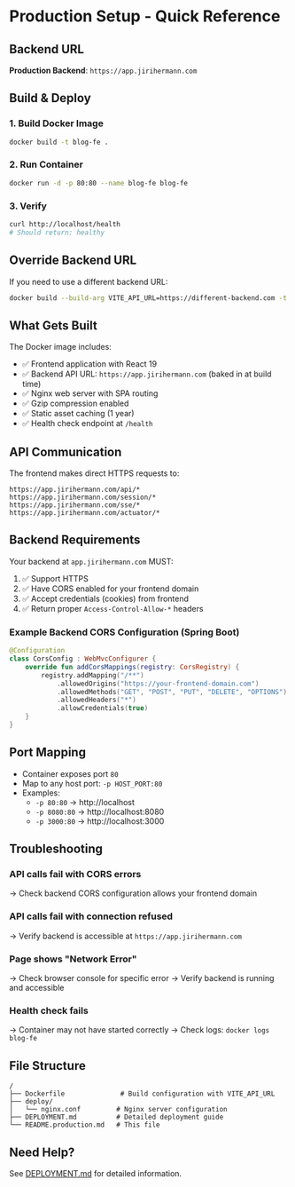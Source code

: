 # Production Setup - Quick Reference

## Backend URL
**Production Backend**: `https://app.jirihermann.com`

## Build & Deploy

### 1. Build Docker Image
```bash
docker build -t blog-fe .
```

### 2. Run Container
```bash
docker run -d -p 80:80 --name blog-fe blog-fe
```

### 3. Verify
```bash
curl http://localhost/health
# Should return: healthy
```

## Override Backend URL

If you need to use a different backend URL:

```bash
docker build --build-arg VITE_API_URL=https://different-backend.com -t blog-fe .
```

## What Gets Built

The Docker image includes:
- ✅ Frontend application with React 19
- ✅ Backend API URL: `https://app.jirihermann.com` (baked in at build time)
- ✅ Nginx web server with SPA routing
- ✅ Gzip compression enabled
- ✅ Static asset caching (1 year)
- ✅ Health check endpoint at `/health`

## API Communication

The frontend makes direct HTTPS requests to:
```
https://app.jirihermann.com/api/*
https://app.jirihermann.com/session/*
https://app.jirihermann.com/sse/*
https://app.jirihermann.com/actuator/*
```

## Backend Requirements

Your backend at `app.jirihermann.com` MUST:
1. ✅ Support HTTPS
2. ✅ Have CORS enabled for your frontend domain
3. ✅ Accept credentials (cookies) from frontend
4. ✅ Return proper `Access-Control-Allow-*` headers

### Example Backend CORS Configuration (Spring Boot)

```kotlin
@Configuration
class CorsConfig : WebMvcConfigurer {
    override fun addCorsMappings(registry: CorsRegistry) {
        registry.addMapping("/**")
            .allowedOrigins("https://your-frontend-domain.com")
            .allowedMethods("GET", "POST", "PUT", "DELETE", "OPTIONS")
            .allowedHeaders("*")
            .allowCredentials(true)
    }
}
```

## Port Mapping

- Container exposes port `80`
- Map to any host port: `-p HOST_PORT:80`
- Examples:
  - `-p 80:80` → http://localhost
  - `-p 8080:80` → http://localhost:8080
  - `-p 3000:80` → http://localhost:3000

## Troubleshooting

### API calls fail with CORS errors
→ Check backend CORS configuration allows your frontend domain

### API calls fail with connection refused  
→ Verify backend is accessible at `https://app.jirihermann.com`

### Page shows "Network Error"
→ Check browser console for specific error
→ Verify backend is running and accessible

### Health check fails
→ Container may not have started correctly
→ Check logs: `docker logs blog-fe`

## File Structure

```
/
├── Dockerfile              # Build configuration with VITE_API_URL
├── deploy/
│   └── nginx.conf         # Nginx server configuration
├── DEPLOYMENT.md          # Detailed deployment guide
└── README.production.md   # This file
```

## Need Help?

See [DEPLOYMENT.md](./DEPLOYMENT.md) for detailed information.

